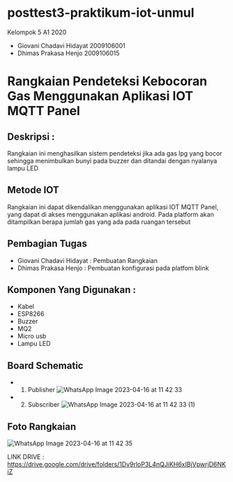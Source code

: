 # posttest3-praktikum-iot-unmul
Kelompok 5 A1 2020
- Giovani Chadavi Hidayat 2009106001
- Dhimas Prakasa Henjo 2009106015

# Rangkaian Pendeteksi Kebocoran Gas Menggunakan Aplikasi IOT MQTT Panel
## Deskripsi :
Rangkaian ini menghasilkan sistem pendeteksi jika ada gas lpg yang bocor sehingga menimbulkan bunyi pada buzzer dan ditandai dengan nyalanya lampu LED

## Metode IOT
 Rangkaian ini dapat dikendalikan menggunakan aplikasi IOT MQTT Panel, yang dapat di akses menggunakan aplikasi android. Pada platform akan ditampilkan berapa jumlah gas yang ada pada ruangan tersebut

## Pembagian Tugas
- Giovani Chadavi Hidayat : Pembuatan Rangkaian
- Dhimas Prakasa Henjo    : Pembuatan konfigurasi pada platfom blink

## Komponen Yang Digunakan :
- Kabel
- ESP8266
- Buzzer
- MQ2
- Micro usb
- Lampu LED

## Board Schematic
- 1. Publisher
![WhatsApp Image 2023-04-16 at 11 42 33](https://user-images.githubusercontent.com/73802990/232265589-092bc7ff-0df7-4a86-baf7-8b10b36db434.jpeg)


- 2. Subscriber
![WhatsApp Image 2023-04-16 at 11 42 33 (1)](https://user-images.githubusercontent.com/73802990/232265602-5619f2c2-1759-4505-8270-9f5f83eaecc2.jpeg)

## Foto Rangkaian
![WhatsApp Image 2023-04-16 at 11 42 35](https://user-images.githubusercontent.com/73802990/232265654-b3e8c08b-bf5b-4842-8230-ba71fc7f85b0.jpeg)



LINK DRIVE : https://drive.google.com/drive/folders/1Dv9rloP3L4nQJiKH6xIBjVpwrjD6NKiZ
